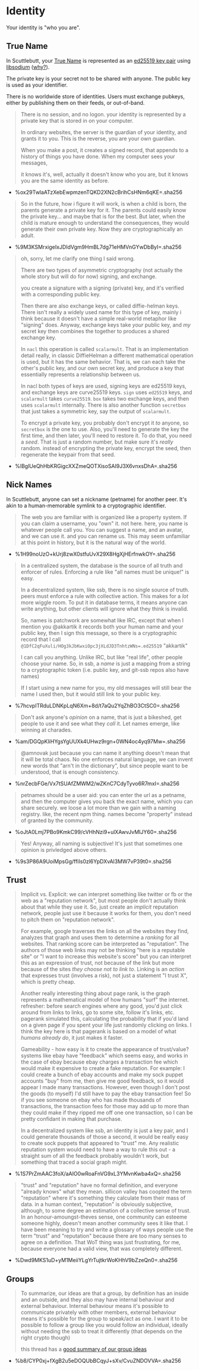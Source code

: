# Identity

Your identity is "who you are".

## True Name

In Scuttlebutt, your [True Name](http://dominictarr.com/post/106497926352/asymmetric-cryptography-works-like-magic) is represented as an [ed25519 key pair](http://ed25519.cr.yp.to/) using [libsodium](https://github.com/jedisct1/libsodium) ([why?](http://dominictarr.com/post/133109715357/which-js-crypto-library-should-i-use)).

The private key is your secret not to be shared with anyone. The public key is used as your identifier.

There is no worldwide store of identities. Users must exchange pubkeys, either by publishing them on their feeds, or out-of-band.

> There is no session, and no logon. your identity is represented by a private key that is stored in on your computer.
>
> In ordinary websites, the server is the guardian of your identity,
> and grants it to you. This is the reverse, you are your own guardian.
>
> When you make a post, it creates a signed record, that appends to a history of things you have done. When my computer sees your messages,
>
> it knows it's, well, actually it doesn't know who you are, but it knows you are the same identity as before.

- %ox29TwlaATzXebEwpmzenTQKD2XN2cBrihCsHNm6qKE=.sha256

> So in the future, how i figure it will work, is when a child is born, the parents generate a private key for it. The parents could easily know the private key... and maybe that is for the best. But later, when the child is mature enough to understand the consequences, they would generate their own private key. Now they are cryptographically an adult.

- %9M3KSMrxigeIxJDIdVgm9HmBL7dg71eHMVnGYwDbByI=.sha256

> oh, sorry, let me clarify one thing I said wrong.
>
> There are two types of asymmetric cryptography (not actually the whole story but will do for now) signing, and exchange.
>
> you create a signature with a signing (private) key, and it's verified with a corresponding public key.
>
> Then there are also exchange keys, or called diffie-helman keys. There isn't really a widely used name for this type of key, mainly i think because it doesn't have a simple real-world metaphor like "signing" does. Anyway, exchange keys take _your_ public key, and _my_ secret key then combines the together to produces a shared exchange key.
>
> In `nacl` this operation is called `scalarmult`. That is an implementation detail really, in classic DiffieHelman a different mathematical operation is used, but it has the same behavior. That is, we can each take the other's public key, and our own secret key, and produce a key that essentially represents a relationship between us.
>
> In nacl both types of keys are used, signing keys are ed25519 keys, and exchange keys are curve25519 keys. `sign` uses `ed25519` keys, and `scalarmult` takes `curve25519`.
`box` takes two exchange keys, and then uses `scalarmult` internally. There is also another function `secretbox` that just takes a symmetric key, say the output of `scalarmult`.
>
> To encrypt a private key, you probably don't encrypt it _to_ anyone, so `secretbox` is the one to use. Also, you'll need to generate the key the first time, and then later, you'll need to restore it. To do that, you need a _seed_. That is just a random number, but make sure it's _really_ random. instead of encrypting the private key, encrypt the seed, then regenerate the keypair from that seed.

- %lBglUeQhHbKRGigcXXZmeQOTXisoSAI9J3X6vnxsDhA=.sha256

## Nick Names

In Scuttlebutt, anyone can set a nickname (petname) for another peer. It's akin to a human-memorable symlink to a cryptographic identifier.

> The web you are familiar with is organized like a property system. If you can claim a username, you "own" it. not here. here, you name is whatever people call you.
> You can suggest a name, and an avatar, and we can use it. and you can rename us. This may seem unfamiliar at this point in history, but it is the natural way of the world.

- %1H99noUzO+kUrj8zwX0stfuUvX29X8HgXjHErfnwkOY=.sha256

> In a centralized system, the database is the source of all truth and enforcer of rules. Enforcing a rule like "all names must be unique!" is easy.
>
> In a decentralized system, like ssb, there is no single source of truth. peers must enforce a rule with collective action. This makes for a _lot_ more wiggle room. To put it in database terms, it means anyone can write anything, but other clients will ignore what they think is invalid.
>
> So, names is patchwork are somewhat like IRC, except that when I mention you @akkartik it records both your human name and your public key, then I sign this message, so there is a cryptographic record that I call `@1DfC2qFuXuli/HOg3kJbKwxiOpc3jXLdJD3TnhtzWNs=.ed25519` "akkartik"
>
> I can call you anything. Unlike IRC, but like "real life", other people choose your name. So, in ssb, a _name_ is just a mapping from a string to a cryptographic token (i.e. public key, and git-ssb repos also have names)
>
> If I start using a new name for you, my old messages will still bear the name I used then, but it would still link to your public key.

- %7hcvpITRduLDNKpLqN6Xm+8d/t7aQu2YqZhBO3CtSC0=.sha256

> Don't ask anyone's _opinion_ on a name, that is just a bikeshed, get people to use it and see what they _call_ it. Let names emerge, like winning at charades.

- %am/DGQpKliHYgsYgUUXk4UHwz9rgn+0WN4oc4yq97Mw=.sha256

> @amnovak just because you can name it anything doesn't mean that it will be total chaos.
> No one enforces natural language, we can invent new words that "arn't in the dictionary", but since people want to be understood, that is enough consistency.

- %nrZecbFGe/Vx7tSUAfZMWM2/wZKnC7CdyTyvo6R7mxI=.sha256

> petnames should be a user aid: you can enter the url as a petname, and then the computer gives you back the exact name, which you can share securely. we loose a lot more than we gain with a naming registry. like, the recent npm thing. names become "property" instead of granted by the community.

- %oJtA0Lmj7PBo9KmkC99/cVHhNzi9+ulXAwvJvMIJY60=.sha256

> Yes! Anyway, all naming is subjective!
> It's just that sometimes one opinion is privledged above others.

- %9s3P86A9UoiMpsGg/ffiIs0zl6YpDXvAl3MW7vP39t0=.sha256

## Trust

> Implicit vs. Explicit: we can interpret something like twitter or fb or the web as a "reputation network", but most people don't actually think about that while they use it. So, just create an _implicit_ reputation network, people just use it because it works for them, you don't need to pitch them on "reputation network".
>
> For example, google traverses the links on all the websites they find, analyzes that graph and uses them to determine a _ranking_ for all websites. That ranking score can be interpreted as "reputation". The authors of those web links may not be thinking "here is a reputable site" or "I want to increase this website's score" but you can interpret this as an expression of trust, not because of the link but more because of the sites _they choose not to link to_. Linking is an _action_ that expresses trust (involves a risk), not just a statement "I trust X", which is pretty cheap.
>
> Another really interesting thing about page rank, is the graph represents a mathematical model of how humans "surf" the internet. refresher: before search engines where any good, you'd just click around from links to links, go to some site, follow it's links, etc. pagerank simulated this, calculating the probability that if you'd land on a given page if you spent your life just randomly clicking on links. I think the key here is that pagerank is based on a model of what _humans already do_, it just makes it faster.
>
> Gameability - how easy is it to create the appearance of trust/value?
systems like ebay have "feedback" which seems easy, and works in the case of ebay because ebay charges a transaction fee which would make it expensive to create a fake reputation. For example: I could create a bunch of ebay accounts and make my sock puppet accounts "buy" from me, then give me good feedback, so it would appear I made many transactions. However, even though I don't post the goods (to myself) I'd still have to pay the ebay transaction fee! So if you see someone on ebay who has made thousands of transactions, the transaction fees for those may add up to more than they could make if they ripped me off one one transaction, so I can be pretty confidant in making that purchase.
>
> In a decentralized system like ssb, an identity is just a key pair, and I could generate thousands of those a second, it would be really easy to create sock puppets that appeared to "trust" me. Any realistic reputation system would need to have a way to rule this out - a straight sum of all the feedback probably wouldn't work, but something that traced a social graph might.

- %1S7PrZmAAC3foX/aAIO0wRoaFnVG9xL3YMvnKwba4xQ=.sha256

> "trust" and "reputation" have no formal definition, and everyone "already knows" what they mean. sillicon valley has coopted the term "reputation" where it's something they calculate from their mass of data. in a human context, "reputation" is obviously subjective, although, to some degree an estimation of a collective sense of trust. In an honour-amoungst-theves sense, one community can esteeme someone highly, doesn't mean another community sees it like that. I have been meaning to try and write a glossary of ways people use the term "trust" and "reputation" because there are too many senses to agree on a definition. That WoT thing was just frustrating, for me, because everyone had a valid view, that was completely different.

- %Dwd9MKS1uD+yM1MeiiYLgYrTujtkrWoKHhV9bZzeQn0=.sha256

## Groups

> To summarize, our ideas are that a group, by definition has an inside and an outside, and they also may have internal behaviour and external behaviour. Internal behaviour means it's possible to communicate privately with other members, external behaviour means it's possible for the group to speak/act as one. I want it to be possible to follow a group like you would follow an individual, ideally without needing the ssb to treat it differently (that depends on the right crypto though)
>
> this thread has a [good summary of our group ideas](%HRmMuXxv+4SzJkXVs+oy5K3PnEEi1kP8NOkID7auywc=.sha256)

- %b8/CYP0xj+fXgB2u5eDOQUbBCqyJ+sXv/CvuZNDOVVA=.sha256
